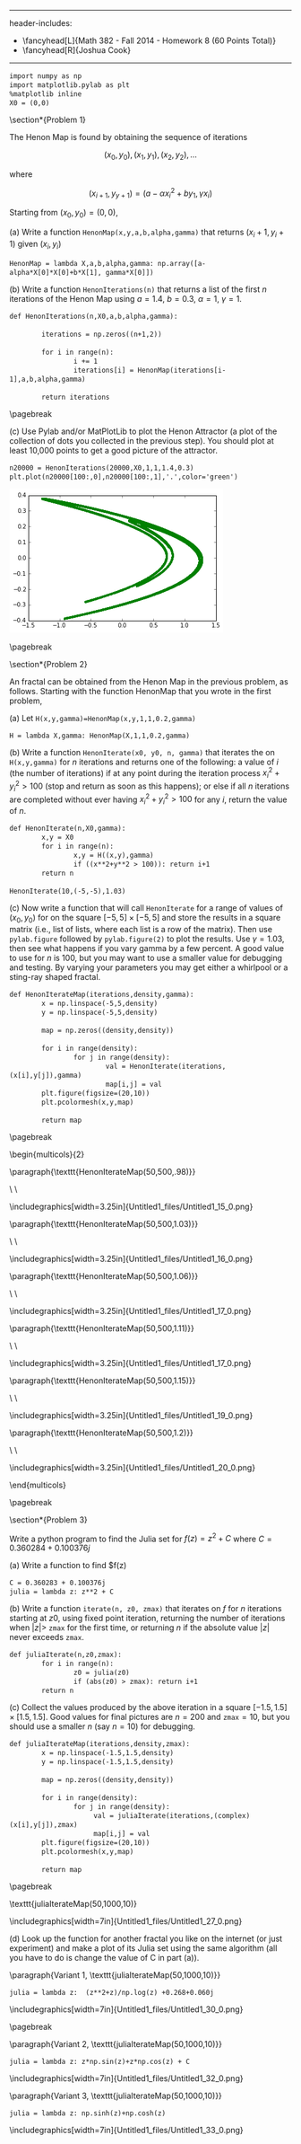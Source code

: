 
---
header-includes:
   - \fancyhead[L]{Math 382 - Fall 2014 - Homework 8 (60 Points Total)}
   - \fancyhead[R]{Joshua Cook}
---


    import numpy as np
    import matplotlib.pylab as plt
    %matplotlib inline
    X0 = (0,0)

\section*{Problem 1}

The Henon Map is found by obtaining the sequence of iterations

$$(x_0,y_0),(x_1,y_1),(x_2,y_2),\dots$$

where

$$(x_{i+1},y_{y+1})=(a-\alpha x_i^2+by_1,\gamma x_i)$$

Starting from $(x_0, y_0) = (0, 0)$,

(a) Write a function `HenonMap(x,y,a,b,alpha,gamma)` that returns $(x_i+1,
y_i+1)$ given $(x_i, y_i)$

~~~
HenonMap = lambda X,a,b,alpha,gamma: np.array([a-alpha*X[0]*X[0]+b*X[1], gamma*X[0]])
~~~

(b) Write a function `HenonIterations(n)` that returns a list of the first $n$
iterations of the Henon Map using $a = 1.4$, $b = 0.3$, $\alpha = 1$, $\gamma =
1$.

~~~
def HenonIterations(n,X0,a,b,alpha,gamma):

		iterations = np.zeros((n+1,2))

		for i in range(n):
				i += 1
				iterations[i] = HenonMap(iterations[i-1],a,b,alpha,gamma)

		return iterations
~~~

\pagebreak

(c) Use Pylab and/or MatPlotLib to plot the Henon Attractor (a plot of the
collection of dots you collected in the previous step). You should plot at least
10,000 points to get a good picture of the attractor.

~~~
n20000 = HenonIterations(20000,X0,1,1,1.4,0.3)
plt.plot(n20000[100:,0],n20000[100:,1],'.',color='green')
~~~

![Henon Attractor, $\alpha = 1.4, \gamma = 0.3$](Untitled1_files/Untitled1_8_1.png)

\pagebreak

\section*{Problem 2}

An fractal can be obtained from the Henon Map in the previous problem, as
follows. Starting with the function HenonMap that you wrote in the first
problem,

(a) Let `H(x,y,gamma)=HenonMap(x,y,1,1,0.2,gamma)`

~~~
H = lambda X,gamma: HenonMap(X,1,1,0.2,gamma)
~~~

(b) Write a function `HenonIterate(x0, y0, n, gamma)` that iterates the on
`H(x,y,gamma)` for $n$ iterations and returns one of the following: a value of
$i$ (the number of iterations) if at any point during the iteration process
$x^2_i + y_i^2 > 100$ (stop and return as soon as this happens); or else if all
$n$ iterations are completed without ever having $x^2_i + y_i^2 > 100$ for any
$i$, return the value of $n$.

~~~
def HenonIterate(n,X0,gamma):
		x,y = X0
		for i in range(n):
				x,y = H((x,y),gamma)
				if ((x**2+y**2 > 100)): return i+1
		return n

HenonIterate(10,(-5,-5),1.03)
~~~

(c) Now write a function that will call `HenonIterate` for a range of values of
$(x_0,y_0)$ for on the square $[-5, 5] \times [-5, 5]$ and store the results in
a square matrix (i.e., list of lists, where each list is a row of the matrix).
Then use `pylab.figure` followed by `pylab.figure(2)` to plot the results. Use
$\gamma = 1.03$, then see what happens if you vary gamma by a few percent. A
good value to use for $n$ is 100, but you may want to use a smaller value for
debugging and testing. By varying your parameters you may get either a whirlpool
or a sting-ray shaped fractal.

~~~
def HenonIterateMap(iterations,density,gamma):
		x = np.linspace(-5,5,density)
		y = np.linspace(-5,5,density)
		
		map = np.zeros((density,density))
		
		for i in range(density):
				for j in range(density):
						val = HenonIterate(iterations,(x[i],y[j]),gamma)
						map[i,j] = val
		plt.figure(figsize=(20,10))
		plt.pcolormesh(x,y,map)
						
		return map
~~~

\pagebreak

\begin{multicols}{2}


\paragraph{\texttt{HenonIterateMap(50,500,.98)}}

\ \\

\includegraphics[width=3.25in]{Untitled1_files/Untitled1_15_0.png}


\paragraph{\texttt{HenonIterateMap(50,500,1.03)}}

\ \\

\includegraphics[width=3.25in]{Untitled1_files/Untitled1_16_0.png}


\paragraph{\texttt{HenonIterateMap(50,500,1.06)}}

\ \\

\includegraphics[width=3.25in]{Untitled1_files/Untitled1_17_0.png}


\paragraph{\texttt{HenonIterateMap(50,500,1.11)}}

\ \\

\includegraphics[width=3.25in]{Untitled1_files/Untitled1_17_0.png}


\paragraph{\texttt{HenonIterateMap(50,500,1.15)}}

\ \\

\includegraphics[width=3.25in]{Untitled1_files/Untitled1_19_0.png}


\paragraph{\texttt{HenonIterateMap(50,500,1.2)}}

\ \\

\includegraphics[width=3.25in]{Untitled1_files/Untitled1_20_0.png}

\end{multicols}

\pagebreak

\section*{Problem 3}

Write a python program to find the Julia set for $f(z) = z^2 + C$ where $C =
0.360284 + 0.100376j$

(a) Write a function to find $f(z)

~~~
C = 0.360283 + 0.100376j
julia = lambda z: z**2 + C
~~~

(b) Write a function `iterate(n, z0, zmax)` that iterates on $f$ for $n$
iterations starting at $z0$, using fixed point iteration, returning the number
of iterations when $|z|>$ `zmax` for the first time, or returning $n$ if the
absolute value $|z|$ never exceeds `zmax`.

~~~
def juliaIterate(n,z0,zmax):
		for i in range(n):
				z0 = julia(z0)
				if (abs(z0) > zmax): return i+1
		return n
~~~

(c) Collect the values produced by the above iteration in a square $[-1.5, 1.5]
\times [1.5, 1.5]$. Good values for final pictures are $n=200$ and `zmax`$=10$,
but you should use a smaller $n$ (say $n=10$) for debugging.

~~~
def juliaIterateMap(iterations,density,zmax):
		x = np.linspace(-1.5,1.5,density)
		y = np.linspace(-1.5,1.5,density)
		
		map = np.zeros((density,density))
		
		for i in range(density):
				for j in range(density):
					 val = juliaIterate(iterations,(complex)(x[i],y[j]),zmax)
					 map[i,j] = val
		plt.figure(figsize=(20,10))
		plt.pcolormesh(x,y,map)
						
		return map
~~~

\pagebreak

\texttt{juliaIterateMap(50,1000,10)}

\includegraphics[width=7in]{Untitled1_files/Untitled1_27_0.png}

(d) Look up the function for another fractal you like on the internet (or just
experiment) and make a plot of its Julia set using the same algorithm (all you
have to do is change the value of C in part (a)).

\paragraph{Variant 1, \texttt{juliaIterateMap(50,1000,10)}}

~~~
julia = lambda z:  (z**2+z)/np.log(z) +0.268+0.060j
~~~

\includegraphics[width=7in]{Untitled1_files/Untitled1_30_0.png}

\pagebreak

\paragraph{Variant 2, \texttt{juliaIterateMap(50,1000,10)}}

~~~
julia = lambda z: z*np.sin(z)+z*np.cos(z) + C
~~~

\includegraphics[width=7in]{Untitled1_files/Untitled1_32_0.png}

\paragraph{Variant 3, \texttt{juliaIterateMap(50,1000,10)}}

~~~
julia = lambda z: np.sinh(z)+np.cosh(z) 
~~~

\includegraphics[width=7in]{Untitled1_files/Untitled1_33_0.png}

